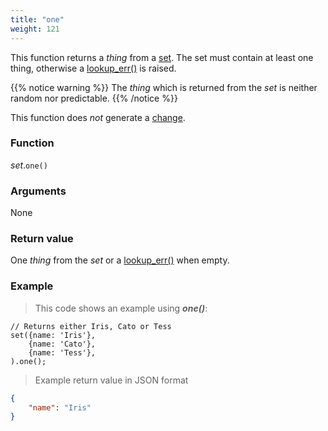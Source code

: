 ```yaml
---
title: "one"
weight: 121
---
```


This function returns a _thing_ from a [set](..). The set must contain at least one
thing, otherwise a [lookup_err()](../../../errors/lookup_err) is raised.

{{% notice warning %}}
The _thing_ which is returned from the _set_ is neither random nor predictable.
{{% /notice %}}

This function does *not* generate a [change](../../../overview/changes).

### Function

*set*.`one()`

### Arguments

None

### Return value

One _thing_ from the _set_ or a [lookup_err()](../../../errors/lookup_err) when empty.

### Example

> This code shows an example using ***one()***:

```thingsdb,should_pass
// Returns either Iris, Cato or Tess
set({name: 'Iris'},
    {name: 'Cato'},
    {name: 'Tess'},
).one();
```

> Example return value in JSON format

```json
{
    "name": "Iris"
}
```
